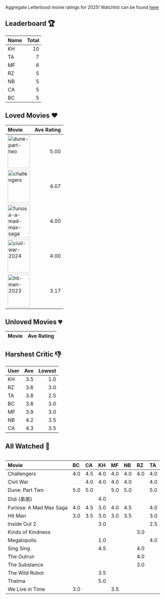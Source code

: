 Aggregate Letterboxd movie ratings for 2025! Watchlist can be found [here](https://letterboxd.com/_branzino/list/movie-szn-2025/)

## Leaderboard :trophy:
| Name   |   Total |
|:-------|--------:|
| KH     |      10 |
| TA     |       7 |
| MF     |       6 |
| RZ     |       5 |
| NB     |       5 |
| CA     |       5 |
| BC     |       5 |

## Loved Movies :heart:
| Movie                                                                                                                                                                                  |   Ave Rating |
|:---------------------------------------------------------------------------------------------------------------------------------------------------------------------------------------|-------------:|
| <img src="https://a.ltrbxd.com/resized/film-poster/6/1/7/4/4/3/617443-dune-part-two-0-1000-0-1500-crop.jpg" alt="dune-part-two" style="height: 105px; width:70px;"/>                   |         5.00 |
| <img src="https://a.ltrbxd.com/resized/film-poster/8/4/2/3/0/1/842301-challengers-0-1000-0-1500-crop.jpg" alt="challengers" style="height: 105px; width:70px;"/>                       |         4.07 |
| <img src="https://a.ltrbxd.com/resized/film-poster/7/0/5/2/2/1/705221-furiosa-a-mad-max-saga-0-1000-0-1500-crop.jpg" alt="furiosa-a-mad-max-saga" style="height: 105px; width:70px;"/> |         4.00 |
| <img src="https://a.ltrbxd.com/resized/film-poster/8/3/4/6/5/6/834656-civil-war-0-1000-0-1500-crop.jpg" alt="civil-war-2024" style="height: 105px; width:70px;"/>                      |         4.00 |
| <img src="https://a.ltrbxd.com/resized/film-poster/8/7/7/0/4/6/877046-hit-man-0-1000-0-1500-crop.jpg" alt="hit-man-2023" style="height: 105px; width:70px;"/>                          |         3.17 |

## Unloved Movies :broken_heart:
| Movie   | Ave Rating   |
|---------|--------------|

## Harshest Critic :thumbsdown:
| User   |   Ave |   Lowest |
|:-------|------:|---------:|
| KH     |   3.5 |      1.0 |
| RZ     |   3.6 |      3.0 |
| TA     |   3.8 |      2.5 |
| BC     |   3.8 |      3.0 |
| MF     |   3.9 |      3.0 |
| NB     |   4.2 |      3.5 |
| CA     |   4.3 |      3.5 |

## All Watched :movie_camera:
<div  style="overflow-x: scroll;">

| Movie                   | BC   | CA   | KH   | MF   | NB   | RZ   | TA   |
|:------------------------|:-----|:-----|:-----|:-----|:-----|:-----|:-----|
| Challengers             | 4.0  | 4.5  | 4.0  | 4.0  | 4.0  | 4.0  | 4.0  |
| Civil War               |      | 4.0  | 4.0  | 4.0  | 4.0  |      | 4.0  |
| Dune: Part Two          | 5.0  | 5.0  |      | 5.0  | 5.0  |      | 5.0  |
| Dìdi (弟弟)               |      |      | 4.0  |      |      |      |      |
| Furiosa: A Mad Max Saga | 4.0  | 4.5  | 3.0  | 4.0  | 4.5  |      | 4.0  |
| Hit Man                 | 3.0  | 3.5  | 3.0  | 3.0  | 3.5  |      | 3.0  |
| Inside Out 2            |      |      | 3.0  |      |      |      | 2.5  |
| Kinds of Kindness       |      |      |      |      |      | 3.0  |      |
| Megalopolis             |      |      | 1.0  |      |      |      | 4.0  |
| Sing Sing               |      |      | 4.5  |      |      | 4.0  |      |
| The Outrun              |      |      |      |      |      | 4.0  |      |
| The Substance           |      |      |      |      |      | 3.0  |      |
| The Wild Robot          |      |      | 3.5  |      |      |      |      |
| Thelma                  |      |      | 5.0  |      |      |      |      |
| We Live in Time         | 3.0  |      |      | 3.5  |      |      |      |

</div>